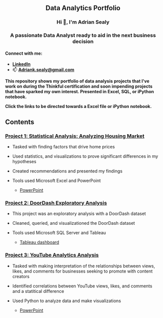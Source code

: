 <h2 align ="center"> Data Analytics Portfolio</h2>

<h3 align="center">Hi 👋, I'm Adrian Sealy</h3>
<h3 align="center">A passionate Data Analyst ready to aid in the next business decision</h3>



<h4 align="left">Connect with me:</h4>

- **[LinkedIn](https://www.linkedin.com/in/adriansealy/)**
- :mailbox:  **Adriank.sealy@gmail.com**



**This repository shows my portfolio of data analysis projects that I've work on during the Thinkful certification and soon impending projects that have sparked my own interest. Presented in Excel, SQL, or iPython notebook.**

**Click the links to be directed towards a Excel file or iPython notebook.**

## Contents 

### [Project 1: Statistical Analysis: Analyzing Housing Market](https://github.com/AdrianKSealy/ProjectPortfolio/blob/main/Housing%20Data%20Project.xlsx)

*  Tasked with finding factors that drive home prices

*  Used statistics, and visualizations to prove significant differences in my hypotheses

*  Created recommendations and presented my findings

*  Tools used Microsoft Excel and PowerPoint
   * [PowerPoint](https://github.com/AdrianKSealy/ProjectPortfolio/blob/main/Investment%20for%20mortgage-back%20securities.pptx.pdf)

### [Project 2: DoorDash Exploratory Analysis  ](https://github.com/AdrianKSealy/ProjectPortfolio/blob/main/DoorDashQuery.sql)

* This project was an exploratory analysis with a DoorDash dataset 

* Cleaned, queried, and visualizationed the DoorDash dataset

* Tools used Microsoft SQL Server and Tableau

  * [Tableau dashboard](https://public.tableau.com/app/profile/adrian.sealy/viz/DoorDashSalesOverview/DoorDashSalesOverview?publish=yes)

### [Project 3: YouTube Analytics Analysis ](https://github.com/AdrianKSealy/ProjectPortfolio/blob/main/Youtube%20Advertising%20Project%20.ipynb)

* Tasked with making interpretation of the relationships between views, likes, and comments for businesses seeking to promote with content creators

* Identified correlations between YouTube views, likes, and comments and a statitical difference

* Used Python to analyze data and make visualizations
  * [PowerPoint](https://github.com/AdrianKSealy/ProjectPortfolio/blob/main/YouTube%20Analysis%20.pptx.pdf)
